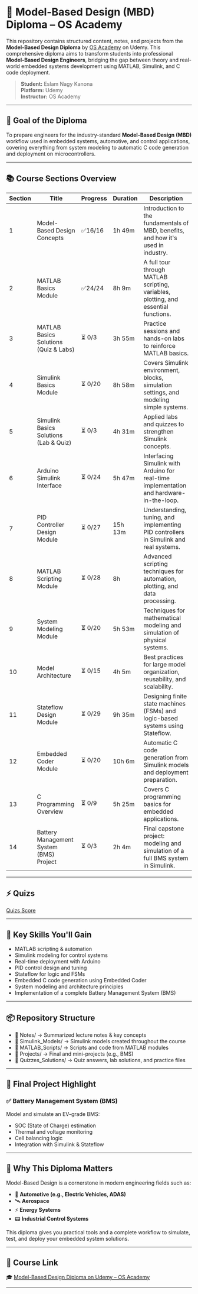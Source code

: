 # 🚀 Model-Based Design (MBD) Diploma – OS Academy

This repository contains structured content, notes, and projects from the **Model-Based Design Diploma** by [OS Academy](https://www.udemy.com/user/os-academy/) on Udemy. This comprehensive diploma aims to transform students into professional **Model-Based Design Engineers**, bridging the gap between theory and real-world embedded systems development using MATLAB, Simulink, and C code deployment.

> **Student:** Eslam Nagy Kanona  
> **Platform:** Udemy  
> **Instructor:** OS Academy  

---

## 🎯 Goal of the Diploma

To prepare engineers for the industry-standard **Model-Based Design (MBD)** workflow used in embedded systems, automotive, and control applications, covering everything from system modeling to automatic C code generation and deployment on microcontrollers.

---

## 📚 Course Sections Overview

| Section | Title | Progress | Duration | Description |
|--------|-------|----------|----------|-------------|
| 1 | Model-Based Design Concepts | ✅16/16 | 1h 49m | Introduction to the fundamentals of MBD, benefits, and how it's used in industry. |
| 2 | MATLAB Basics Module | ✅24/24 | 8h 9m | A full tour through MATLAB scripting, variables, plotting, and essential functions. |
| 3 | MATLAB Basics Solutions (Quiz & Labs) | ⏳ 0/3 | 3h 55m | Practice sessions and hands-on labs to reinforce MATLAB basics. |
| 4 | Simulink Basics Module | ⏳ 0/20 | 8h 58m | Covers Simulink environment, blocks, simulation settings, and modeling simple systems. |
| 5 | Simulink Basics Solutions (Lab & Quiz) | ⏳ 0/3 | 4h 31m | Applied labs and quizzes to strengthen Simulink concepts. |
| 6 | Arduino Simulink Interface | ⏳ 0/24 | 5h 47m | Interfacing Simulink with Arduino for real-time implementation and hardware-in-the-loop. |
| 7 | PID Controller Design Module | ⏳ 0/27 | 15h 13m | Understanding, tuning, and implementing PID controllers in Simulink and real systems. |
| 8 | MATLAB Scripting Module | ⏳ 0/28 | 8h | Advanced scripting techniques for automation, plotting, and data processing. |
| 9 | System Modeling Module | ⏳ 0/20 | 5h 53m | Techniques for mathematical modeling and simulation of physical systems. |
| 10 | Model Architecture | ⏳ 0/15 | 4h 5m | Best practices for large model organization, reusability, and scalability. |
| 11 | Stateflow Design Module | ⏳ 0/29 | 9h 35m | Designing finite state machines (FSMs) and logic-based systems using Stateflow. |
| 12 | Embedded Coder Module | ⏳ 0/20 | 10h 6m | Automatic C code generation from Simulink models and deployment preparation. |
| 13 | C Programming Overview | ⏳ 0/9 | 5h 25m | Covers C programming basics for embedded applications. |
| 14 | Battery Management System (BMS) Project | ⏳ 0/3 | 2h 4m | Final capstone project: modeling and simulation of a full BMS system in Simulink. |

---
## ⚡ Quizs

[Quizs Score ](https://docs.google.com/spreadsheets/d/1Gsin9bXqA9eFVS54BV5bosxO51LJQhaFXJlsOSqf8KE/edit?usp=sharing)


---
## 🧠 Key Skills You'll Gain

- MATLAB scripting & automation
- Simulink modeling for control systems
- Real-time deployment with Arduino
- PID control design and tuning
- Stateflow for logic and FSMs
- Embedded C code generation using Embedded Coder
- System modeling and architecture principles
- Implementation of a complete Battery Management System (BMS)

---

## 📦 Repository Structure

- 📁 Notes/ → Summarized lecture notes & key concepts
- 📁 Simulink_Models/ → Simulink models created throughout the course
- 📁 MATLAB_Scripts/ → Scripts and code from MATLAB modules
- 📁 Projects/ → Final and mini-projects (e.g., BMS)
- 📁 Quizzes_Solutions/ → Quiz answers, lab solutions, and practice files


---

## 🔋 Final Project Highlight

### ✅ Battery Management System (BMS)

Model and simulate an EV-grade BMS:
- SOC (State of Charge) estimation
- Thermal and voltage monitoring
- Cell balancing logic
- Integration with Simulink & Stateflow

---

## 💼 Why This Diploma Matters

Model-Based Design is a cornerstone in modern engineering fields such as:
- 🚗 **Automotive (e.g., Electric Vehicles, ADAS)**
- 🛰️ **Aerospace**
- ⚡ **Energy Systems**
- 📟 **Industrial Control Systems**

This diploma gives you practical tools and a complete workflow to simulate, test, and deploy your embedded system solutions.

---

## 🔗 Course Link

🎓 [Model-Based Design Diploma on Udemy – OS Academy](https://www.udemy.com/user/os-academy/)


---


